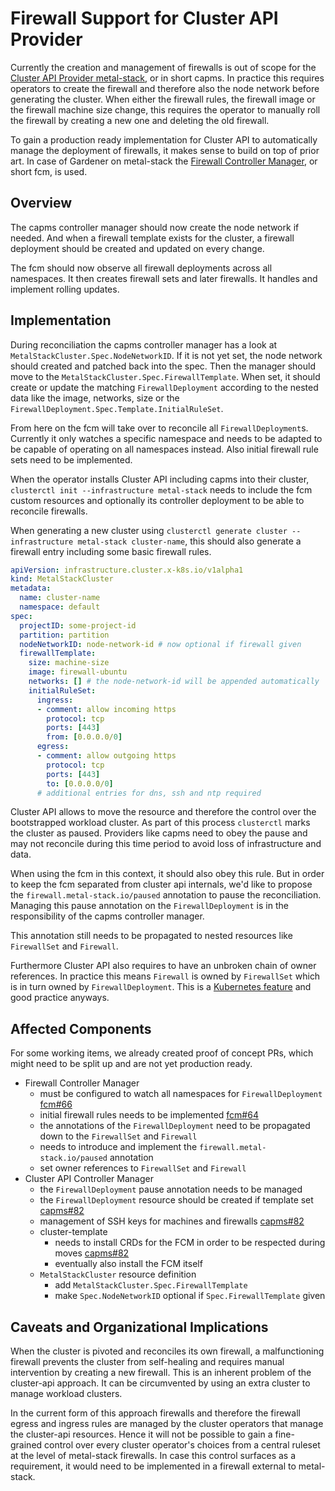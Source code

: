 # Firewall Support for Cluster API Provider

Currently the creation and management of firewalls is out of scope for the [Cluster API Provider metal-stack](https://github.com/metal-stack/cluster-api-provider-metal-stack), or in short capms. In practice this requires operators to create the firewall and therefore also the node network before generating the cluster.
When either the firewall rules, the firewall image or the firewall machine size change, this requires the operator to manually roll the firewall by creating a new one and deleting the old firewall. 

To gain a production ready implementation for Cluster API to automatically manage the deployment of firewalls, it makes sense to build on top of prior art.
In case of Gardener on metal-stack the [Firewall Controller Manager](https://github.com/metal-stack/firewall-controller-manager), or short fcm, is used. 

## Overview

The capms controller manager should now create the node network if needed. And when a firewall template exists for the cluster, a firewall deployment should be created and updated on every change.

The fcm should now observe all firewall deployments across all namespaces. It then creates firewall sets and later firewalls. It handles and implement rolling updates.

## Implementation

During reconciliation the capms controller manager has a look at `MetalStackCluster.Spec.NodeNetworkID`. If it is not yet set, the node network should created and patched back into the spec. Then the manager should move to the `MetalStackCluster.Spec.FirewallTemplate`. When set, it should create or update the matching `FirewallDeployment` according to the nested data like the image, networks, size or the `FirewallDeployment.Spec.Template.InitialRuleSet`.

From here on the fcm will take over to reconcile all `FirewallDeployment`s. Currently it only watches a specific namespace and needs to be adapted to be capable of operating on all namespaces instead. Also initial firewall rule sets need to be implemented.

When the operator installs Cluster API including capms into their cluster, `clusterctl init --infrastructure metal-stack` needs to include the fcm custom resources and optionally its controller deployment to be able to reconcile firewalls.

When generating a new cluster using `clusterctl generate cluster --infrastructure metal-stack cluster-name`, this should also generate a firewall entry including some basic firewall rules.

```yaml
apiVersion: infrastructure.cluster.x-k8s.io/v1alpha1
kind: MetalStackCluster
metadata:
  name: cluster-name
  namespace: default
spec:
  projectID: some-project-id
  partition: partition
  nodeNetworkID: node-network-id # now optional if firewall given
  firewallTemplate:
    size: machine-size
    image: firewall-ubuntu
    networks: [] # the node-network-id will be appended automatically
    initialRuleSet:
      ingress:
      - comment: allow incoming https
        protocol: tcp
        ports: [443]
        from: [0.0.0.0/0]
      egress:
      - comment: allow outgoing https
        protocol: tcp
        ports: [443]
        to: [0.0.0.0/0]
      # additional entries for dns, ssh and ntp required
```

Cluster API allows to move the resource and therefore the control over the bootstrapped workload cluster. As part of this process `clusterctl` marks the cluster as paused. Providers like capms need to obey the pause and may not reconcile during this time period to avoid loss of infrastructure and data.

When using the fcm in this context, it should also obey this rule. But in order to keep the fcm separated from cluster api internals, we'd like to propose the `firewall.metal-stack.io/paused` annotation to pause the reconciliation. Managing this pause annotation on the `FirewallDeployment` is in the responsibility of the capms controller manager.

This annotation still needs to be propagated to nested resources like `FirewallSet` and `Firewall`.

Furthermore Cluster API also requires to have an unbroken chain of owner references. In practice this means `Firewall` is owned by `FirewallSet` which is in turn owned by `FirewallDeployment`. This is a [Kubernetes feature](https://kubernetes.io/docs/concepts/overview/working-with-objects/owners-dependents/) and good practice anyways.

## Affected Components

For some working items, we already created proof of concept PRs, which might need to be split up and are not yet production ready.

- Firewall Controller Manager
  - must be configured to watch all namespaces for `FirewallDeployment` [fcm#66](https://github.com/metal-stack/firewall-controller-manager/pull/66)
  - initial firewall rules needs to be implemented [fcm#64](https://github.com/metal-stack/firewall-controller-manager/pull/64)
  - the annotations of the `FirewallDeployment` need to be propagated down to the `FirewallSet` and `Firewall`
  - needs to introduce and implement the `firewall.metal-stack.io/paused` annotation
  - set owner references to `FirewallSet` and `Firewall`
- Cluster API Controller Manager
  - the `FirewallDeployment` pause annotation needs to be managed
  - the `FirewallDeployment` resource should be created if template set [capms#82](https://github.com/metal-stack/cluster-api-provider-metal-stack/pull/82)
  - management of SSH keys for machines and firewalls [capms#82](https://github.com/metal-stack/cluster-api-provider-metal-stack/pull/82)
  - cluster-template
    - needs to install CRDs for the FCM in order to be respected during moves [capms#82](https://github.com/metal-stack/cluster-api-provider-metal-stack/pull/82)
    - eventually also install the FCM itself
  - `MetalStackCluster` resource definition
    - add `MetalStackCluster.Spec.FirewallTemplate`
    - make `Spec.NodeNetworkID` optional if `Spec.FirewallTemplate` given

## Caveats and Organizational Implications

When the cluster is pivoted and reconciles its own firewall, a malfunctioning firewall prevents the cluster from self-healing and requires manual intervention by creating a new firewall. This is an inherent problem of the cluster-api approach. It can be circumvented by using an extra cluster to manage workload clusters.

In the current form of this approach firewalls and therefore the firewall egress and ingress rules are managed by the cluster operators that manage the cluster-api resources.
Hence it will not be possible to gain a fine-grained control over every cluster operator's choices from a central ruleset at the level of metal-stack firewalls.
In case this control surfaces as a requirement, it would need to be implemented in a firewall external to metal-stack.

